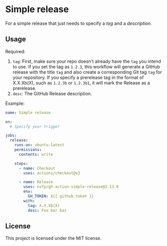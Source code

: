 # Simple release

For a simple release that just needs to specify a *tag* and a *description*.


## Usage

Required:

1. `tag`: First, make sure your repo doesn't already have the `tag` you intend to use. If you set the tag as `1.2.3`, this workflow will generate a GitHub release with the title `tag` and also create a corresponding Git tag `tag` for your repository. If you specify a prerelease tag in the format of X.X.Xb(X), such as `1.2.3b` or `1.2.3b1`, it will mark the Release as a prerelease.
2. `desc`: The GitHub Release description.

Example:

```yml
name: Simple release

on:
  # Specify your trigger

jobs:
  release:
    runs-on: ubuntu-latest
    permissions:
      contents: write

    steps:
      - name: Checkout
        uses: actions/checkout@v3

      - name: Release
        uses: nvfp/gh-action-simple-release@1.13.0
        env:
          GH_TOKEN: ${{ github.token }}
        with:
          tag: X.X.Xb(X)
          desc: Foo bar baz
```


## License

This project is licensed under the MIT license.
